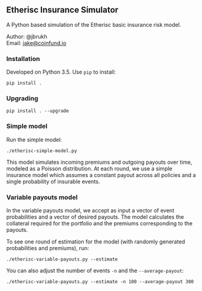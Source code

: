 ## Etherisc Insurance Simulator
A Python based simulation of the Etherisc basic insurance risk model.

Author: @jbrukh  
Email: jake@coinfund.io

### Installation

Developed on Python 3.5. Use `pip` to install:

    pip install .
    
### Upgrading

    pip install . --upgrade
    
### Simple model

Run the simple model:

    ./etherisc-simple-model.py

This model simulates incoming premiums and outgoing payouts over time, modeled as a Poisson distribution. At each round, we use a simple insurance model which assumes a constant payout across all policies and a single probability of insurable events.

### Variable payouts model

In the variable payouts model, we accept as input a vector of event probabilities and a vector of desired payouts. The model calculates the collateral required for the portfolio and the premiums corresponding to the payouts.

To see one round of estimation for the model (with randomly generated probabilities and premiums), run:

    ./etherisc-variable-payouts.py --estimate

You can also adjust the number of events `-n` and the `--average-payout`:

    ./etherisc-variable-payouts.py --estimate -n 100 --average-payout 300
